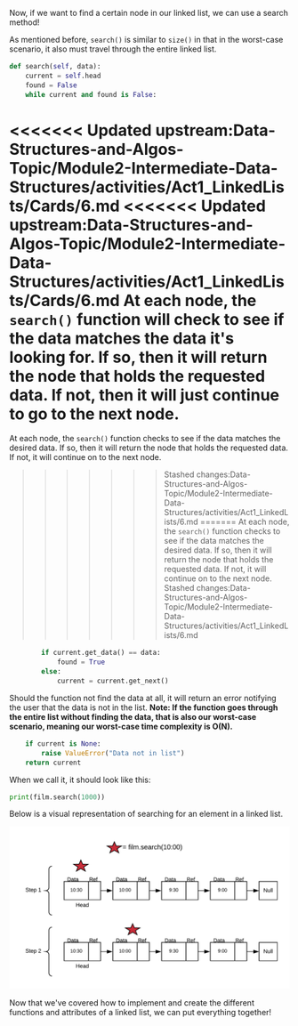 <!--title={Search for an element in a Linked List}-->

<!--badges={Algorithms:10}-->

<!--concepts={Search for an element in a Linked List}-->

Now, if we want to find a certain node in our linked list, we can use a search method!

As mentioned before, `search()` is similar to `size()` in that in the worst-case scenario, it also must travel through the entire linked list. 

```python
def search(self, data):
    current = self.head
    found = False
    while current and found is False:
```
<<<<<<< Updated upstream:Data-Structures-and-Algos-Topic/Module2-Intermediate-Data-Structures/activities/Act1_LinkedLists/Cards/6.md
<<<<<<< Updated upstream:Data-Structures-and-Algos-Topic/Module2-Intermediate-Data-Structures/activities/Act1_LinkedLists/Cards/6.md
At each node, the `search()` function will check to see if the data matches the data it's looking for. If so, then it will return the node that holds the requested data. If not, then it will just continue to go to the next node.
=======
At each node, the `search()` function checks to see if the data matches the desired data. If so, then it will return the node that holds the requested data. If not, it will continue on to the next node.
>>>>>>> Stashed changes:Data-Structures-and-Algos-Topic/Module2-Intermediate-Data-Structures/activities/Act1_LinkedLists/6.md
=======
At each node, the `search()` function checks to see if the data matches the desired data. If so, then it will return the node that holds the requested data. If not, it will continue on to the next node.
>>>>>>> Stashed changes:Data-Structures-and-Algos-Topic/Module2-Intermediate-Data-Structures/activities/Act1_LinkedLists/6.md

```python
        if current.get_data() == data:
            found = True
        else:
            current = current.get_next()
```
Should the function not find the data at all, it will return an error notifying the user that the data is not in the list. **Note: If the function goes through the entire list without finding the data, that is also our worst-case scenario, meaning our worst-case time complexity is O(N).**

```python
    if current is None:
        raise ValueError("Data not in list")
    return current
```
When we call it, it should look like this:

```python
print(film.search(1000))
```
Below is a visual representation of searching for an element in a linked list.

![](../images/6.png)

Now that we've covered how to implement and create the different functions and attributes of a linked list, we can put everything together!
